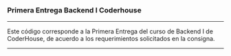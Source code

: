 ### Primera Entrega Backend I Coderhouse 
____________________________________________________________________________________________________

Este código corresponde a la Primera Entrega del curso de Backend I de CoderHouse, de acuerdo a los requerimientos solicitados en la consigna.
_____________________________________________________________________________________________________